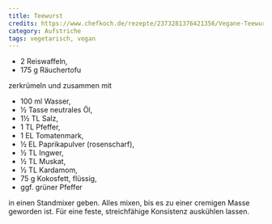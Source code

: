 ```yaml
---
title: Teewurst
credits: https://www.chefkoch.de/rezepte/2373281376421356/Vegane-Teewurst.html
category: Aufstriche
tags: vegetarisch, vegan
---
```


- 2 Reiswaffeln,
- 175 g Räuchertofu

zerkrümeln und zusammen mit

- 100 ml Wasser,
- ½ Tasse neutrales Öl,
- 1½ TL Salz,
- 1 TL Pfeffer,
- 1 EL Tomatenmark,
- ½ EL Paprikapulver (rosenscharf),
- ½ TL Ingwer,
- ½ TL Muskat,
- ½ TL Kardamom,
- 75 g Kokosfett, flüssig,
- ggf. grüner Pfeffer

in einen Standmixer geben. Alles mixen, bis es zu einer cremigen Masse
geworden ist. Für eine feste, streichfähige Konsistenz auskühlen lassen.
